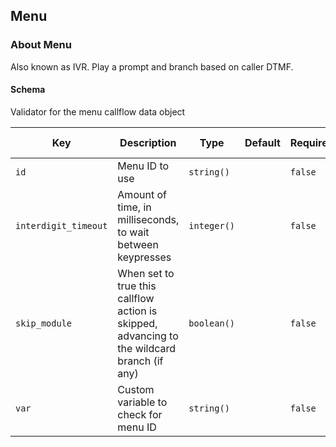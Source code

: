 ## Menu

### About Menu

Also known as IVR. Play a prompt and branch based on caller DTMF.

#### Schema

Validator for the menu callflow data object



Key | Description | Type | Default | Required | Support Level
--- | ----------- | ---- | ------- | -------- | -------------
`id` | Menu ID to use | `string()` |   | `false` |  
`interdigit_timeout` | Amount of time, in milliseconds, to wait between keypresses | `integer()` |   | `false` |  
`skip_module` | When set to true this callflow action is skipped, advancing to the wildcard branch (if any) | `boolean()` |   | `false` |  
`var` | Custom variable to check for menu ID | `string()` |   | `false` |  



